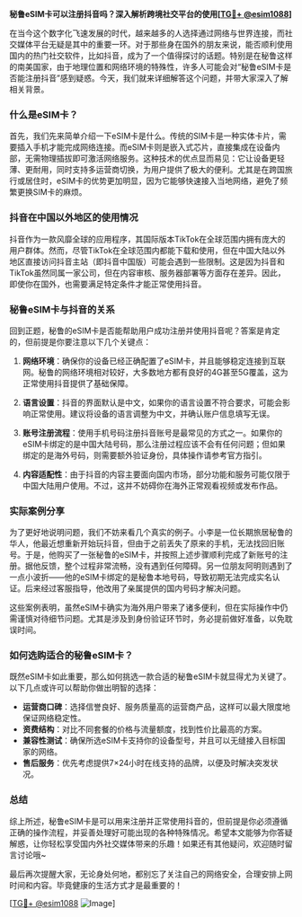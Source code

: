 **秘鲁eSIM卡可以注册抖音吗？深入解析跨境社交平台的使用[[TG💪+ @esim1088](https://t.me/s/esim1088)]**

在当今这个数字化飞速发展的时代，越来越多的人选择通过网络与世界连接，而社交媒体平台无疑是其中的重要一环。对于那些身在国外的朋友来说，能否顺利使用国内的热门社交软件，比如抖音，成为了一个值得探讨的话题。特别是在秘鲁这样的南美国家，由于地理位置和网络环境的特殊性，许多人可能会对“秘鲁eSIM卡是否能注册抖音”感到疑惑。今天，我们就来详细解答这个问题，并带大家深入了解相关背景。

### 什么是eSIM卡？

首先，我们先来简单介绍一下eSIM卡是什么。传统的SIM卡是一种实体卡片，需要插入手机才能完成网络连接。而eSIM卡则是嵌入式芯片，直接集成在设备内部，无需物理插拔即可激活网络服务。这种技术的优点显而易见：它让设备更轻薄、更耐用，同时支持多运营商切换，为用户提供了极大的便利。尤其是在跨国旅行或居住时，eSIM卡的优势更加明显，因为它能够快速接入当地网络，避免了频繁更换SIM卡的麻烦。

### 抖音在中国以外地区的使用情况

抖音作为一款风靡全球的应用程序，其国际版本TikTok在全球范围内拥有庞大的用户群体。然而，尽管TikTok在全球范围内都能下载和使用，但在中国大陆以外地区直接访问抖音主站（即抖音中国版）可能会遇到一些限制。这是因为抖音和TikTok虽然同属一家公司，但在内容审核、服务器部署等方面存在差异。因此，即使你在国外，也需要满足特定条件才能正常使用抖音。

### 秘鲁eSIM卡与抖音的关系

回到正题，秘鲁的eSIM卡是否能帮助用户成功注册并使用抖音呢？答案是肯定的，但前提是你要注意以下几个关键点：

1. **网络环境**：确保你的设备已经正确配置了eSIM卡，并且能够稳定连接到互联网。秘鲁的网络环境相对较好，大多数地方都有良好的4G甚至5G覆盖，这为正常使用抖音提供了基础保障。

2. **语言设置**：抖音的界面默认是中文，如果你的语言设置不符合要求，可能会影响正常使用。建议将设备的语言调整为中文，并确认账户信息填写无误。

3. **账号注册流程**：使用手机号码注册抖音账号是最常见的方式之一。如果你的eSIM卡绑定的是中国大陆号码，那么注册过程应该不会有任何问题；但如果绑定的是海外号码，则需要额外验证身份，具体操作请参考官方指引。

4. **内容适配性**：由于抖音的内容主要面向国内市场，部分功能和服务可能仅限于中国大陆用户使用。不过，这并不妨碍你在海外正常观看视频或发布作品。

### 实际案例分享

为了更好地说明问题，我们不妨来看几个真实的例子。小李是一位长期旅居秘鲁的华人，他最近想重新开始玩抖音，但由于之前丢失了原来的手机，无法找回旧账号。于是，他购买了一张秘鲁的eSIM卡，并按照上述步骤顺利完成了新账号的注册。据他反馈，整个过程非常流畅，没有遇到任何障碍。另一位朋友阿明则遇到了一点小波折——他的eSIM卡绑定的是秘鲁本地号码，导致初期无法完成实名认证。后来经过客服指导，他改用了亲属提供的国内号码才解决问题。

这些案例表明，虽然eSIM卡确实为海外用户带来了诸多便利，但在实际操作中仍需谨慎对待细节问题。尤其是涉及到身份验证环节时，务必提前做好准备，以免耽误时间。

### 如何选购适合的秘鲁eSIM卡？

既然eSIM卡如此重要，那么如何挑选一款合适的秘鲁eSIM卡就显得尤为关键了。以下几点或许可以帮助你做出明智的选择：

- **运营商口碑**：选择信誉良好、服务质量高的运营商产品，这样可以最大限度地保证网络稳定性。
- **资费结构**：对比不同套餐的价格与流量额度，找到性价比最高的方案。
- **兼容性测试**：确保所选eSIM卡支持你的设备型号，并且可以无缝接入目标国家的网络。
- **售后服务**：优先考虑提供7×24小时在线支持的品牌，以便及时解决突发状况。

### 总结

综上所述，秘鲁eSIM卡是可以用来注册并正常使用抖音的，但前提是你必须遵循正确的操作流程，并妥善处理好可能出现的各种特殊情况。希望本文能够为你答疑解惑，让你轻松享受国内外社交媒体带来的乐趣！如果还有其他疑问，欢迎随时留言讨论哦~

最后再次提醒大家，无论身处何地，都别忘了关注自己的网络安全，合理安排上网时间和内容。毕竟健康的生活方式才是最重要的！

[[TG💪+ @esim1088](https://t.me/s/esim1088) ![Image](https://i.postimg.cc/4NQfJmqS/Snipaste-2025-05-13-00-14-12.png)]